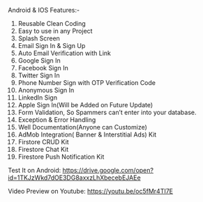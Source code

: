Android & IOS Features:-

1. Reusable Clean Coding
2. Easy to use in any Project
3. Splash Screen
4. Email Sign In & Sign Up
5. Auto Email Verification with Link
6. Google Sign In
7. Facebook Sign In
8. Twitter Sign In
9. Phone Number Sign with OTP Verification Code
10. Anonymous Sign In
11. LinkedIn Sign
12. Apple Sign In(Will be Added on Future Update)
13. Form Validation, So Spammers can’t enter into your database.
14. Exception & Error Handling
15. Well Documentation(Anyone can Customize)
16. AdMob Integration( Banner & Interstitial Ads) Kit
17. Firstore CRUD Kit
18. Firestore Chat Kit
19. Firestore Push Notification Kit

Test It on Android: https://drive.google.com/open?id=1TKJzWkd7dOE3DG8axxzLhXbecebEJAEe

Video Preview on Youtube: https://youtu.be/oc5fMr4TI7E
